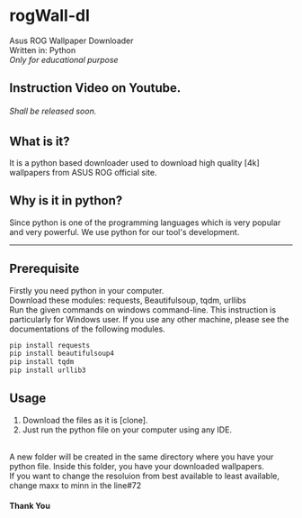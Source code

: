 # rogWall-dl
Asus ROG Wallpaper Downloader <br>
Written in: Python<br>
*Only for educational purpose*

## Instruction Video on Youtube.
###### Shall be released soon.

## What is it?
It is a python based downloader used to download high quality [4k] wallpapers from ASUS ROG official site.
## Why is it in python?
Since python is one of the programming languages which is very popular and very powerful. We use python for our tool's development.

----

## Prerequisite
Firstly you need python in your computer.<br>
Download these modules: requests, Beautifulsoup, tqdm, urllibs<br>
Run the given commands on windows command-line. This instruction is particularly for Windows user. If you use any other machine, please see the documentations of the following modules.
```Python
pip install requests
pip install beautifulsoup4
pip install tqdm
pip install urllib3
```
## Usage
1. Download the files as it is [clone].
2. Just run the python file on your computer using any IDE.
<br>
A new folder will be created in the same directory where you have your python file. Inside this folder, you have your downloaded wallpapers.
<br>
If you want to change the resoluion from best available to least available, change maxx to minn in the line#72

#### Thank You
